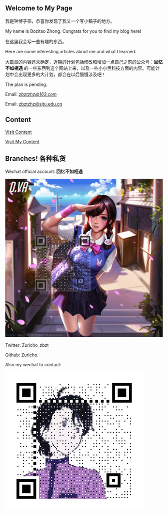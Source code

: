 ## Welcome to My Page



我是钟博子韬，恭喜你发现了我又一个写小稿子的地方。

My name is Bozitao Zhong. Congrats for you to find my blog here!

在这里我会写一些有趣的东西。

Here are some interesting articles about me and what I learned.

大篇章的内容还未确定，近期的计划包括修改和增加一点自己之前的公众号：**回忆不如相遇** 的一些东西到这个网站上来，以及一些小小黑科技方面的内容。可能计划中会出现更多的大计划，都会在以后慢慢涉及吧！

The plan is pending.

Email: *zbztzhz@163.com*

Email: zbztzhz@sjtu.edu.cn



## Content

[Visit Content](https://zuricho.github.io/Zuricho/Content)

[Visit My Content](https://zuricho.github.io/Zuricho/Content_my)

## Branches! 各种私货

Wechat official account: **回忆不如相遇**

![Wechat](.\pic\index\Wechat.png)



Twitter: Zuricho_zbzt

Github: [Zuricho](https://github.com/Zuricho).

Also my wechat to contact:

![Contact](.\pic\index\Contact.png)
